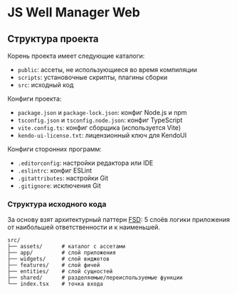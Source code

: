 # JS Well Manager Web

## Структура проекта

Корень проекта имеет следующие каталоги:
+ `public`: ассеты, не использующиеся во время компиляции
+ `scripts`: установочные скрипты, плагины сборки
+ `src`: исходный код

Конфиги проекта:
+ `package.json` и `package-lock.json`: конфиг Node.js и npm
+ `tsconfig.json` и `tsconfig.node.json`: конфиг TypeScript
+ `vite.config.ts`: конфиг сборщика (используется Vite)
+ `kendo-ui-license.txt`: лицензионный ключ для KendoUI

Конфиги сторонних программ:
+ `.editorconfig`: настройки редактора или IDE
+ `.eslintrc`: конфиг ESLint
+ `.gitattributes`: настройки Git
+ `.gitignore`: исключения Git

### Структура исходного кода

За основу взят архитектурный паттерн [FSD](https://feature-sliced.design):
5 слоёв логики приложения от наибольшей ответственности и к наименьшей.

```text
src/
├── assets/      # каталог с ассетами
├── app/         # слой приложения
├── widgets/     # слой виджетов
├── features/    # слой фичей
├── entities/    # слой сущностей
├── shared/      # разделяемые/переиспользуемые функции
└── index.tsx    # точка входа
```
